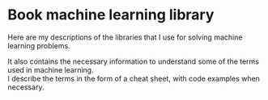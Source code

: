 # Book machine learning library
Here are my descriptions of the libraries that I use for solving machine learning problems.<br>

It also contains the necessary information to understand some of the terms used in machine learning. <br>
I describe the terms in the form of a cheat sheet, with code examples when necessary.<br>
